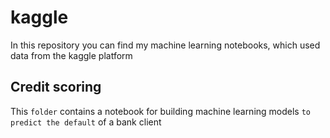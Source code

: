 # kaggle
In this repository you can find my machine learning notebooks, which used data from the kaggle platform
## Credit scoring
This `folder` contains a notebook for building machine learning models `to predict the default` of a bank client
